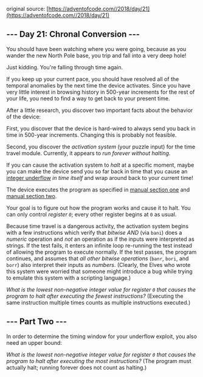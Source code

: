 original source: [https://adventofcode.com//2018/day/21](https://adventofcode.com//2018/day/21)
## --- Day 21: Chronal Conversion ---
You should have been watching where you were going, because as you wander the new North Pole base, you trip and fall into a very deep hole!

Just kidding.  You're falling through time again.

If you keep up your current pace, you should have resolved all of the temporal anomalies by the next time the device activates. Since you have very little interest in browsing history in 500-year increments for the rest of your life, you need to find a way to get back to your present time.

After a little research, you discover two important facts about the behavior of the device:

First, you discover that the device is hard-wired to always send you back in time in 500-year increments. Changing this is probably not feasible.

Second, you discover the *activation system* (your puzzle input) for the time travel module.  Currently, it appears to *run forever without halting*.

If you can cause the activation system to *halt* at a specific moment, maybe you can make the device send you so far back in time that you cause an [integer underflow](https://cwe.mitre.org/data/definitions/191.html) *in time itself* and wrap around back to your current time!

The device executes the program as specified in [manual section one](16) and [manual section two](19).

Your goal is to figure out how the program works and cause it to halt.  You can only control *register `0`*; every other register begins at `0` as usual.

Because time travel is a dangerous activity, the activation system begins with a few instructions which verify that *bitwise AND* (via `bani`) does a *numeric* operation and *not* an operation as if the inputs were interpreted as strings. If the test fails, it enters an infinite loop re-running the test instead of allowing the program to execute normally.  If the test passes, the program continues, and assumes that *all other bitwise operations* (`banr`, `bori`, and `borr`) also interpret their inputs as *numbers*. (Clearly, the Elves who wrote this system were worried that someone might introduce a bug while trying to emulate this system with a scripting language.)

*What is the lowest non-negative integer value for register `0` that causes the program to halt after executing the fewest instructions?* (Executing the same instruction multiple times counts as multiple instructions executed.)


## --- Part Two ---
In order to determine the timing window for your underflow exploit, you also need an upper bound:

*What is the lowest non-negative integer value for register `0` that causes the program to halt after executing the most instructions?* (The program must actually halt; running forever does not count as halting.)


